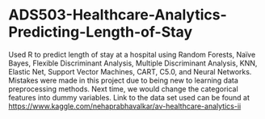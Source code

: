 # ADS503-Healthcare-Analytics-Predicting-Length-of-Stay
Used R to predict length of stay at a hospital using Random Forests, Naïve Bayes, Flexible Discriminant Analysis, Multiple Discriminant Analysis, KNN, Elastic Net, Support Vector Machines, CART, C5.0, and Neural Networks.
Mistakes were made in this project due to being new to learning data preprocessing methods. Next time, we would change the categorical features into dummy variables.
Link to the data set used can be found at https://www.kaggle.com/nehaprabhavalkar/av-healthcare-analytics-ii
